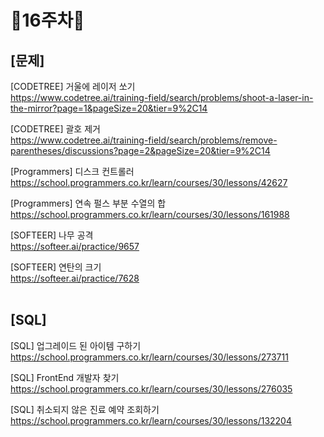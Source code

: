 # 📌16주차📌
## [문제]
[CODETREE] 거울에 레이저 쏘기</br>
https://www.codetree.ai/training-field/search/problems/shoot-a-laser-in-the-mirror?page=1&pageSize=20&tier=9%2C14

[CODETREE] 괄호 제거</br>
https://www.codetree.ai/training-field/search/problems/remove-parentheses/discussions?page=2&pageSize=20&tier=9%2C14

[Programmers] 디스크 컨트롤러</br>
https://school.programmers.co.kr/learn/courses/30/lessons/42627

[Programmers] 연속 펄스 부분 수열의 합</br>
https://school.programmers.co.kr/learn/courses/30/lessons/161988

[SOFTEER] 나무 공격</br>
https://softeer.ai/practice/9657

[SOFTEER] 연탄의 크기</br>
https://softeer.ai/practice/7628
</br></br>

## [SQL]
[SQL] 업그레이드 된 아이템 구하기</br>
https://school.programmers.co.kr/learn/courses/30/lessons/273711

[SQL] FrontEnd 개발자 찾기</br>
https://school.programmers.co.kr/learn/courses/30/lessons/276035

[SQL] 취소되지 않은 진료 예약 조회하기</br>
https://school.programmers.co.kr/learn/courses/30/lessons/132204